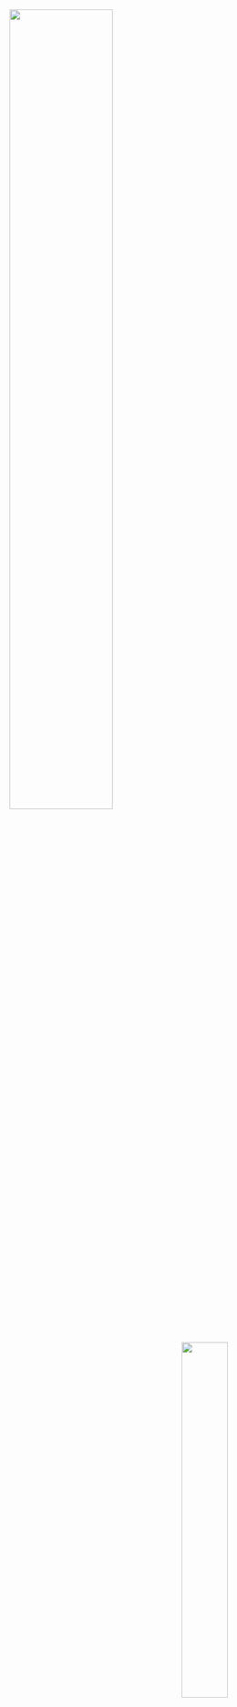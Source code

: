 <img align="left" width="60%" src="https://github-readme-stats.vercel.app/api?username=tomrlh&theme=dark&show_icons=true" />

<img align="right" width="40%" src="https://github-readme-stats.vercel.app/api/top-langs/?username=tomrlh&layout=compact&theme=dark&show_icons=true" />
